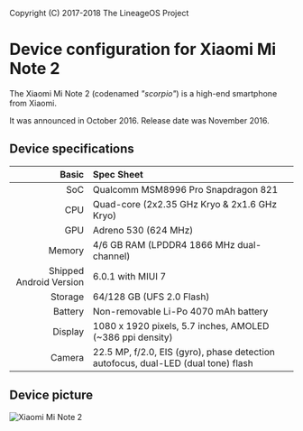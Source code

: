 Copyright (C) 2017-2018 The LineageOS Project

Device configuration for Xiaomi Mi Note 2
=========================================

The Xiaomi Mi Note 2 (codenamed _"scorpio"_) is a high-end smartphone from Xiaomi.

It was announced in October 2016. Release date was November 2016.

## Device specifications

Basic   | Spec Sheet
-------:|:-------------------------
SoC     | Qualcomm MSM8996 Pro Snapdragon 821
CPU     | Quad-core (2x2.35 GHz Kryo & 2x1.6 GHz Kryo)
GPU     | Adreno 530 (624 MHz)
Memory  | 4/6 GB RAM (LPDDR4 1866 MHz dual-channel)
Shipped Android Version | 6.0.1 with MIUI 7
Storage | 64/128 GB (UFS 2.0 Flash)
Battery | Non-removable Li-Po 4070 mAh battery
Display | 1080 x 1920 pixels, 5.7 inches, AMOLED (~386 ppi density)
Camera  | 22.5 MP, f/2.0, EIS (gyro), phase detection autofocus, dual-LED (dual tone) flash

## Device picture

![Xiaomi Mi Note 2](https://sc02.alicdn.com/kf/HTB1yhGQOXXXXXbpaXXX760XFXXXk/New-arrival-Moble-Phone-Xiaomi-Mi-Note.png "Xiaomi Mi Note 2")
